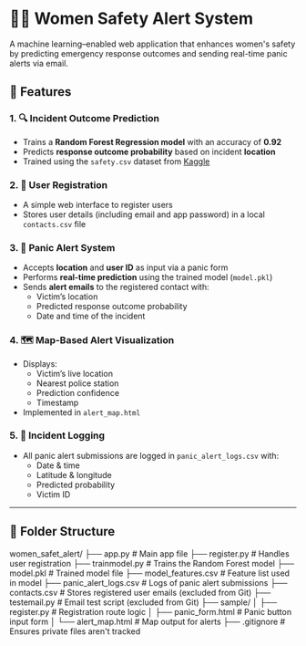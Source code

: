 # 👩‍💻 Women Safety Alert System

A machine learning–enabled web application that enhances women's safety by predicting emergency response outcomes and sending real-time panic alerts via email.  

## 🚀 Features

### 1. 🔍 **Incident Outcome Prediction**
- Trains a **Random Forest Regression model** with an accuracy of **0.92**
- Predicts **response outcome probability** based on incident **location**
- Trained using the `safety.csv` dataset from [Kaggle](https://kaggle.com)

### 2. 📝 **User Registration**
- A simple web interface to register users
- Stores user details (including email and app password) in a local `contacts.csv` file

### 3. 🚨 **Panic Alert System**
- Accepts **location** and **user ID** as input via a panic form
- Performs **real-time prediction** using the trained model (`model.pkl`)
- Sends **alert emails** to the registered contact with:
  - Victim’s location
  - Predicted response outcome probability
  - Date and time of the incident

### 4. 🗺️ **Map-Based Alert Visualization**
- Displays:
  - Victim’s live location
  - Nearest police station
  - Prediction confidence
  - Timestamp
- Implemented in `alert_map.html`

### 5. 🧾 **Incident Logging**
- All panic alert submissions are logged in `panic_alert_logs.csv` with:
  - Date & time
  - Latitude & longitude
  - Predicted probability
  - Victim ID

---

## 📁 Folder Structure

women_safet_alert/
├── app.py # Main app file
├── register.py # Handles user registration
├── trainmodel.py # Trains the Random Forest model
├── model.pkl # Trained model file
├── model_features.csv # Feature list used in model
├── panic_alert_logs.csv # Logs of panic alert submissions
├── contacts.csv # Stores registered user emails (excluded from Git)
├── testemail.py # Email test script (excluded from Git)
├── sample/
│ ├── register.py # Registration route logic
│ ├── panic_form.html # Panic button input form
│ └── alert_map.html # Map output for alerts
├── .gitignore # Ensures private files aren't tracked
